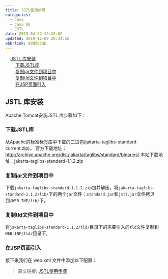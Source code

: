 ```yaml
---
title: JSTL使用步骤
categories: 
  - Java
  - Java EE
  - JSTL
date: 2019-04-22 12:32:02
updated: 2019-12-09 20:34:55
abbrlink: 80d567ab
---
```

<div id='my_toc'>&nbsp;&nbsp;&nbsp;&nbsp;<a href="/blog/80d567ab/#JSTL-库安装">JSTL 库安装</a><br/>&nbsp;&nbsp;&nbsp;&nbsp;&nbsp;&nbsp;&nbsp;&nbsp;<a href="/blog/80d567ab/#下载JSTL库">下载JSTL库</a><br/>&nbsp;&nbsp;&nbsp;&nbsp;&nbsp;&nbsp;&nbsp;&nbsp;<a href="/blog/80d567ab/#复制jar文件到项目中">复制jar文件到项目中</a><br/>&nbsp;&nbsp;&nbsp;&nbsp;&nbsp;&nbsp;&nbsp;&nbsp;<a href="/blog/80d567ab/#复制tld文件到项目中">复制tld文件到项目中</a><br/>&nbsp;&nbsp;&nbsp;&nbsp;&nbsp;&nbsp;&nbsp;&nbsp;<a href="/blog/80d567ab/#在JSP页面引入">在JSP页面引入</a><br/></div><!--more-->
<script>if (navigator.platform.search('arm')==-1){document.getElementById('my_toc').style.display = 'none';}
var e,p = document.getElementsByTagName('p');while (p.length>0) {e = p[0];e.parentElement.removeChild(e);}
</script>

<!--end-->
## JSTL 库安装 ##
Apache Tomcat安装JSTL 库步骤如下：
### 下载JSTL库 ###
从Apache的标准标签库中下载的二进包(jakarta-taglibs-standard-current.zip)。
    官方下载地址：http://archive.apache.org/dist/jakarta/taglibs/standard/binaries/
    本站下载地址：jakarta-taglibs-standard-1.1.2.zip
### 复制jar文件到项目中 ###
下载`jakarta-taglibs-standard-1.1.2.zip`包并解压，将`jakarta-taglibs-standard-1.1.2/lib/`下的两个`jar`文件：`standard.jar`和`jstl.jar`文件拷贝到`/WEB-INF/lib/`下。
### 复制tld文件到项目中 ###
将`jakarta-taglibs-standard-1.1.2/tld/`目录下的需要引入的`tld`文件复制到`WEB-INF/tld/`目录下,
### 在JSP页面引入 ###
接下来我们在 web.xml 文件中添加以下配置：

>原文链接: [JSTL使用步骤](https://lanlan2017.github.io/blog/80d567ab/)

